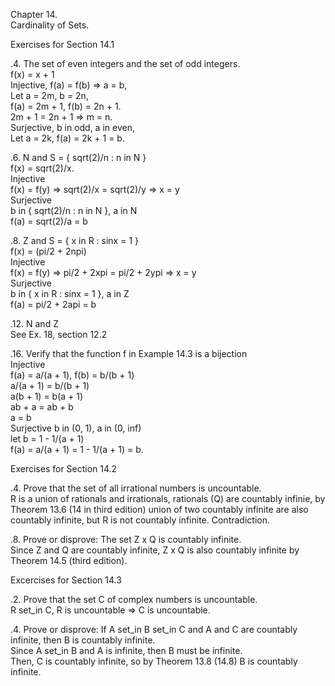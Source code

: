 Chapter 14.      
Cardinality of Sets.      


Exercises for Section 14.1     

.4. The set of even integers and the set of odd integers.      
f(x) = x + 1      
Injective, f(a) = f(b) => a = b,     
Let a = 2m, b = 2n,      
f(a) = 2m + 1, f(b) = 2n + 1.      
2m + 1 = 2n + 1 => m = n.     
Surjective, b in odd, a in even,      
Let a = 2k, f(a) = 2k + 1 = b.      


.6. N and S = { sqrt(2)/n : n in N }     
f(x) = sqrt(2)/x.       
Injective       
f(x) = f(y) => sqrt(2)/x = sqrt(2)/y => x = y      
Surjective       
b in { sqrt(2)/n : n in N }, a in N       
f(a) = sqrt(2)/a = b      


.8. Z and S = { x in R : sinx = 1 }     
f(x) = (pi/2 + 2npi)      
Injective       
f(x) = f(y) => pi/2 + 2xpi = pi/2 + 2ypi => x = y     
Surjective      
b in { x in R : sinx = 1 }, a in Z      
f(a) = pi/2 + 2api = b     


.12. N and Z      
See Ex. 18, section 12.2

.16. Verify that the function f in Example 14.3 is a bijection     
Injective   
f(a) = a/(a + 1), f(b) = b/(b + 1)       
a/(a + 1) = b/(b + 1)      
a(b + 1) = b(a + 1)       
ab + a = ab + b      
a = b     
Surjective
b in (0, 1), a in (0, inf)      
let b = 1 - 1/(a + 1)     
f(a) = a/(a + 1) = 1 - 1/(a + 1) = b.     


Exercises for Section 14.2      

.4. Prove that the set of all irrational numbers is uncountable.     
R is a union of rationals and irrationals, rationals (Q) are countably infinie, by Theorem 13.6 (14 in third edition) union of two countably infinite are also countably infinite, but R is not countably infinite. Contradiction.     


.8. Prove or disprove: The set Z x Q is countably infinite.      
Since Z and Q are countably infinite, Z x Q is also countably infinite by Theorem 14.5 (third edition).     


Excercises for Section 14.3      


.2. Prove that the set C of complex numbers is uncountable.     
R set_in C, R is uncountable => C is uncountable.     


.4. Prove or disprove: If A set_in B set_in C and A and C are countably infinite, then B is countably infinite.     
Since A set_in B and A is infinite, then B must be infinite.     
Then, C is countably infinite, so by Theorem 13.8 (14.8) B is countably infinite.     
